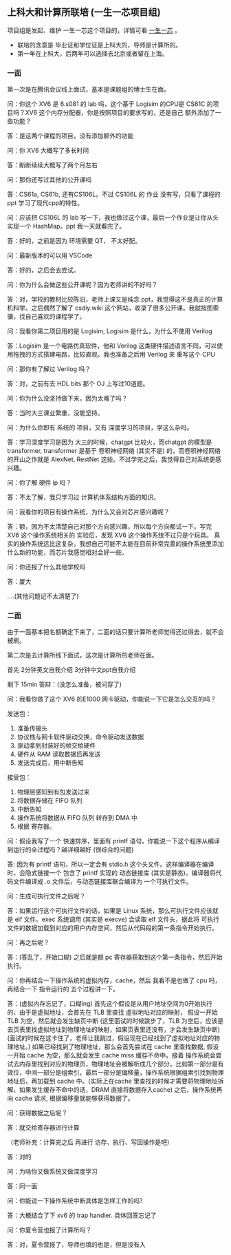 ## 上科大和计算所联培 (一生一芯项目组)

项目组是发起、维护 一生一芯这个项目的，详情可看 [一生一芯](https://ysyx.oscc.cc/) 。

- 联培的含意是 毕业证和学位证是上科大的，导师是计算所的。
- 第一年在上科大，后两年可以选择去北京或者留在上海。

### 一面

第一次是在腾讯会议线上面试，基本是课题组的博士生在面。

问：你这个 XV6 是 6.s081 的 lab 吗，这个基于 Logisim 的CPU是 CS61C 的项目吗？XV6 这个内存分配器，你是按照项目的要求写的，还是自己
额外添加了一些功能？

答：是这两个课程的项目，没有添加额外的功能

问：你 XV6 大概写了多长时间

答：断断续续大概写了两个月左右

问：那你还写过其他的公开课吗

答：CS61a, CS61b, 还有CS106L。不过 CS106L 的 作业 没有写，只看了课程的 ppt 学习了现代cpp的特性。

问：应该把 CS106L 的 lab 写一下，我也做过这个课，最后一个作业是让你从头实现一个 HashMap。ppt 我一天就看完了。

答：好的，之前是因为 环境需要 QT， 不太好配。

问：最新版本的可以用 VSCode

答：好的，之后会去尝试。

问：你为什么会做这些公开课呢？因为老师讲的不好吗？

答：对，学校的教材比较陈旧，老师上课又是纯念 ppt，我觉得这不是真正的计算机科学。之后偶然了解了 csdiy.wiki 这个网站，收录了很多公开课。我就按图索骥，找自己喜欢的课程学了。

问：我看你第二项目用的是 Logisim, Logisim 是什么，为什么不使用 Verilog

答：Logisim 是一个电路仿真软件，他和 Verilog 这类硬件描述语言不同，可以使用拖拽的方式搭建电路，比较直观。我也准备之后用 Verilog 来
重写这个 CPU

问：那你有了解过 Verilog 吗？

答：对，之前有去 HDL bits 那个 OJ 上写过10道题。

问：你为什么没坚持做下来，因为太难了吗？

答：当时大三课业繁重，没能坚持。

问：为什么你即有 系统的 项目，又有 深度学习的项目，学这么杂吗。

答：学习深度学习是因为 大三的时候，chatgpt 比较火，而chatgpt 的模型是 transformer, transformer 是基于 卷积神经网络 (其实不是) 的，而卷积神经网络的开山之作就是 AlexNet, RestNet 这些。不过学完之后，我觉得自己对系统更感兴趣。

问：你了解 硬件 ip 吗？

答：不太了解，我只学习过 计算机体系结构方面的知识。


问：我看你的项目有操作系统，为什么又会对芯片感兴趣呢？

答：额，因为不太清楚自己对那个方向感兴趣，所以每个方向都试一下。写完 XV6 这个操作系统相关的 实验后，发现 XV6 这个操作系统不过只是个玩具。
真实的操作系统远比这复杂，我想自己可能不太能在目前非常完善的操作系统里添加什么新的功能，而芯片我感觉相对会好一些。

问：你还报了什么其他学校吗

答：厦大

....(其他问题记不太清楚了)

### 二面

由于一面基本把名额确定下来了，二面的话只要计算所老师觉得还过得去，就不会被刷。

第二次是去计算所线下面试，这次是计算所的老师在面。

首先 2分钟英文自我介绍
    3分钟中文ppt自我介绍

剩下 15min 答辩：(没怎么准备，被问穿了)

问：我看你做了这个 XV6 的E1000 网卡驱动，你能说一下它是怎么交互的吗？

发送包：
1. 准备传输头
2. 协议栈与网卡软件驱动交换，命令驱动发送数据
3. 驱动拿到封装好的帧交给硬件
4. 硬件从 RAM 读取数据后再发送
5. 发送完成后，用中断告知

接受包：
1. 物理层感知到有包发送过来
2. 将数据存储在 FIFO 队列
3. 中断告知
4. 操作系统将数据从 FIFO 队列 转存到 DMA 中
5. 根据 寄存器。


问：假设我写了一个 快速排序，里面有 printf 语句，你能说一下这个程序从编译到运行的全过程吗？越详细越好 (很综合的问题)

答: 因为有 printf 语句，所以一定会有 stdio.h 这个头文件。这样编译器在编译时，会隐式链接一个 包含了 printf 实现的 动态链接库 (其实是静态)，编译器将代码文件编译成 .o 文件后，与动态链接库联合编译为 一个可执行文件。

问：生成可执行文件之后呢？

答：如果运行这个可执行文件的话，如果是 Linux 系统，那么可执行文件应该就是 elf 文件。exec 系统调用 (其实是 execve) 会读取 elf 文件头，据此将 可执行文件的数据加载到对应的用户内存空间，然后从代码段的第一条指令开始执行。

问：再之后呢？

答：(答乱了，开始口糊) 之后就是额 pc 寄存器获取到这个第一条指令，然后开始执行。

问：你再结合一下操作系统的虚拟内存，cache，然后 我看不是也做了 cpu 吗，再结合一下 指令运行的 五个过程讲一下。

答：(虚拟内存忘记了，口糊ing) 首先这个假设是从用户地址空间为0开始执行的，由于是虚拟地址，会首先在 TLB 里查找 虚拟地址对应的映射，
假设一开始 TLB 为空，然后就会发生缺页中断 (这里面试的时候跳步了，TLB 为空后，应该是去页表里找虚拟地址到物理地址的映射，如果页表里还没有，才会发生缺页中断) (面试的时候在这卡住了，老师让我跳过，假设现在已经找到了虚拟地址对应的物理地址。) 如果已经找到了物理地址，那么会首先尝试在 cache 里查找数据, 假设一开始 cache 为空，那么就会发生 cache miss 缓存不命中。接着 操作系统会尝试去内存里找到对应的物理页，物理地址会被解析成几个部分，比如第一部分是有效位，中间一部分是组索引，最后一部分是偏移量，操作系统根据组索引找到物理地址后，再加载到 cache 中。(实际上在cache 里查找的时候才需要将物理地址拆解，如果发生缓存不命中的话，DRAM 直接将数据存入cache) 之后，操作系统再向 cache 请求, 根据偏移量就能够获得数据了。

问：获得数据之后呢？

答：就交给寄存器进行计算

（老师补充：计算完之后 再进行 访存、执行、写回操作是吧）

答：对的

问：为啥你又做系统又做深度学习

答：同一面

问：你能说一下操作系统中断具体是怎样工作的吗?

答：大概结合了下 xv6 的 trap handler. 具体回答忘记了

问：你夏令营也报了计算所吗？

答：对，夏令营报了，导师也填的也是，但是没有入
